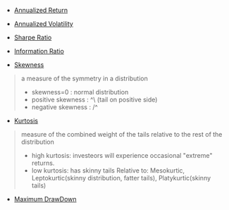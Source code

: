 - [Annualized Return](#)
- [Annualized Volatility](#)
- [Sharpe Ratio](#)
- [Information Ratio](#)

- [Skewness](https://www.investopedia.com/terms/s/skewness.asp)
> a measure of the symmetry in a distribution
> - skewness=0 : normal distribution
> - positive skewness : ^\ (tail on positive side)
> - negative skewness : /^

- [Kurtosis](https://www.investopedia.com/terms/k/kurtosis.asp)
> measure of the combined weight of the tails relative to the rest of the distribution
> - high kurtosis: investeors will experience occasional "extreme" returns.
> - low kurtosis: has skinny tails
> Relative to: Mesokurtic, Leptokurtic(skinny distribution, fatter tails), Platykurtic(skinny tails)

- [Maximum DrawDown](#)
